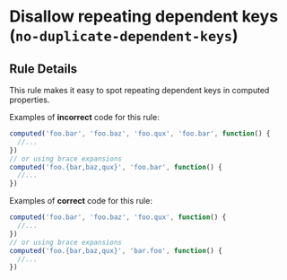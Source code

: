 # Disallow repeating dependent keys (`no-duplicate-dependent-keys`)

## Rule Details

This rule makes it easy to spot repeating dependent keys in computed properties.

Examples of **incorrect** code for this rule:

```js
computed('foo.bar', 'foo.baz', 'foo.qux', 'foo.bar', function() {
  //...
})
// or using brace expansions
computed('foo.{bar,baz,qux}', 'foo.bar', function() {
  //...
})
```

Examples of **correct** code for this rule:

```js
computed('foo.bar', 'foo.baz', 'foo.qux', function() {
  //...
})
// or using brace expansions
computed('foo.{bar,baz,qux}', 'bar.foo', function() {
  //...
})
```
